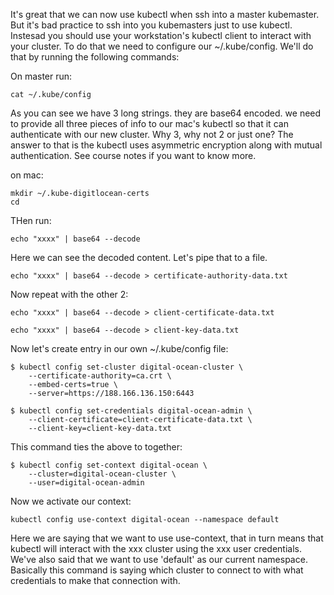 It's great that we can now use kubectl when ssh into a master kubemaster. But it's bad practice to ssh into you kubemasters just to use kubectl. Instesad you should use your workstation's kubectl client to interact with your cluster. To do that we need to configure our ~/.kube/config. We'll do that by running the following commands:


On master run:

```
cat ~/.kube/config
```

As you can see we have 3 long strings. they are base64 encoded. we need to provide all three pieces of info to our mac's kubectl so that it can authenticate with our new cluster. Why 3, why not 2 or just one? The answer to that is the kubectl uses asymmetric encryption along with mutual authentication. See course notes if you want to know more. 



on mac:

```
mkdir ~/.kube-digitlocean-certs
cd 
```

THen run:


```
echo "xxxx" | base64 --decode
```

Here we can see the decoded content. Let's pipe that to a file. 

```
echo "xxxx" | base64 --decode > certificate-authority-data.txt
```


Now repeat with the other 2:

```
echo "xxxx" | base64 --decode > client-certificate-data.txt

echo "xxxx" | base64 --decode > client-key-data.txt
```


Now let's create entry in our own ~/.kube/config file:

```
$ kubectl config set-cluster digital-ocean-cluster \
    --certificate-authority=ca.crt \
    --embed-certs=true \
    --server=https://188.166.136.150:6443
```

```
$ kubectl config set-credentials digital-ocean-admin \
    --client-certificate=client-certificate-data.txt \
    --client-key=client-key-data.txt
```

This command ties the above to together:

```
$ kubectl config set-context digital-ocean \
    --cluster=digital-ocean-cluster \
    --user=digital-ocean-admin
```

Now we activate our context:

```
kubectl config use-context digital-ocean --namespace default
```

Here we are saying that we want to use use-context, that in turn means that kubectl will interact with the xxx cluster using the xxx user credentials. We've also said that we want to use 'default' as our current namespace. Basically this command is saying which cluster to connect to with what credentials to make that connection with. 

